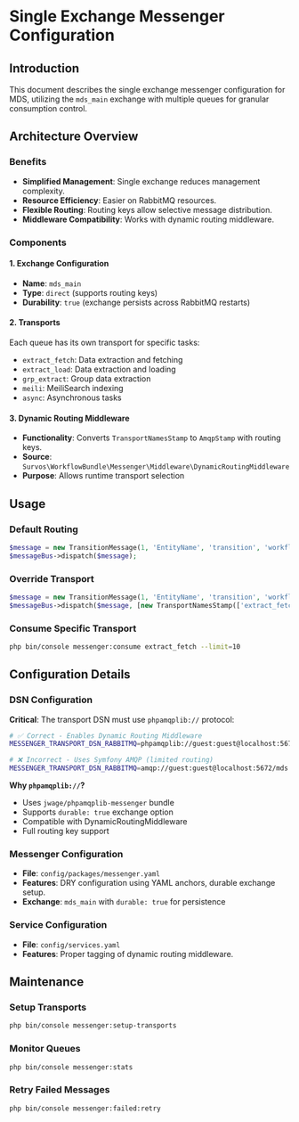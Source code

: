# Single Exchange Messenger Configuration

## Introduction

This document describes the single exchange messenger configuration for MDS, utilizing the `mds_main` exchange with multiple queues for granular consumption control.

## Architecture Overview

### Benefits
- **Simplified Management**: Single exchange reduces management complexity.
- **Resource Efficiency**: Easier on RabbitMQ resources.
- **Flexible Routing**: Routing keys allow selective message distribution.
- **Middleware Compatibility**: Works with dynamic routing middleware.

### Components

#### 1. Exchange Configuration
- **Name**: `mds_main`
- **Type**: `direct` (supports routing keys)
- **Durability**: `true` (exchange persists across RabbitMQ restarts)

#### 2. Transports
Each queue has its own transport for specific tasks:
- `extract_fetch`: Data extraction and fetching
- `extract_load`: Data extraction and loading
- `grp_extract`: Group data extraction
- `meili`: MeiliSearch indexing
- `async`: Asynchronous tasks

#### 3. Dynamic Routing Middleware
- **Functionality**: Converts `TransportNamesStamp` to `AmqpStamp` with routing keys.
- **Source**: `Survos\WorkflowBundle\Messenger\Middleware\DynamicRoutingMiddleware`
- **Purpose**: Allows runtime transport selection

## Usage

### Default Routing
```php
$message = new TransitionMessage(1, 'EntityName', 'transition', 'workflow');
$messageBus->dispatch($message);
```

### Override Transport
```php
$message = new TransitionMessage(1, 'EntityName', 'transition', 'workflow');
$messageBus->dispatch($message, [new TransportNamesStamp(['extract_fetch'])]);
```

### Consume Specific Transport
```bash
php bin/console messenger:consume extract_fetch --limit=10
```

## Configuration Details

### DSN Configuration
**Critical**: The transport DSN must use `phpamqplib://` protocol:

```bash
# ✅ Correct - Enables Dynamic Routing Middleware
MESSENGER_TRANSPORT_DSN_RABBITMQ=phpamqplib://guest:guest@localhost:5672/mds

# ❌ Incorrect - Uses Symfony AMQP (limited routing)
MESSENGER_TRANSPORT_DSN_RABBITMQ=amqp://guest:guest@localhost:5672/mds
```

**Why `phpamqplib://`?**
- Uses `jwage/phpamqplib-messenger` bundle
- Supports `durable: true` exchange option
- Compatible with DynamicRoutingMiddleware
- Full routing key support

### Messenger Configuration
- **File**: `config/packages/messenger.yaml`
- **Features**: DRY configuration using YAML anchors, durable exchange setup.
- **Exchange**: `mds_main` with `durable: true` for persistence

### Service Configuration
- **File**: `config/services.yaml` 
- **Features**: Proper tagging of dynamic routing middleware.

## Maintenance

### Setup Transports
```bash
php bin/console messenger:setup-transports
```

### Monitor Queues
```bash
php bin/console messenger:stats
```

### Retry Failed Messages
```bash
php bin/console messenger:failed:retry
```

